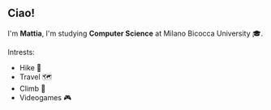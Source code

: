 ## Ciao! 

I'm **Mattia**, I'm studying **Computer Science** at Milano Bicocca University 🎓. 

Intrests:
- Hike 🥾
- Travel 🗺️
- Climb 🧗
- Videogames 🎮
